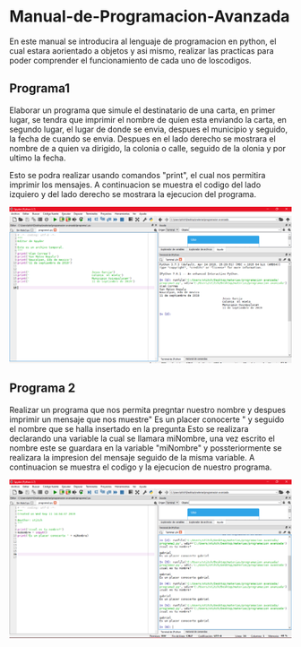 # Manual-de-Programacion-Avanzada

En este manual se introducira al lenguaje de programacion en python, el cual estara aorientado a objetos y asi mismo, realizar las practicas para poder comprender el funcionamiento de cada uno de loscodigos.

## Programa1

Elaborar un programa que simule el destinatario  de una carta, en primer lugar, se tendra que imprimir el nombre de quien esta enviando la carta, en segundo lugar, el lugar de donde se envia, despues el municipio y seguido, la fecha de cuando se envia.
Despues en el lado derecho se mostrara el nombre de a quien va dirigido, la colonia o calle, seguido de la olonia y por ultimo la fecha.

Esto se podra realizar usando comandos "print", el cual nos permitira imprimir los mensajes. A continuacion se muestra el codigo del lado izquiero y del lado derecho se mostrara la ejecucion del programa.

<img src=1.png>

## Programa 2

Realizar un programa que nos permita pregntar  nuestro nombre y despues imprimir un mensaje que nos muestre" Es un placer conocerte " y seguido el nombre que se halla insertado en la pregunta
Esto se realizara  declarando una variable la cual se llamara miNombre, una vez escrito el nombre este se guardara en la variable "miNombre" y possteriormente se realizara la impresion del mensaje seguido de la misma variable.
A continuacion se muestra el codigo y la ejecucion  de nuestro programa.

<img src=2.png>
